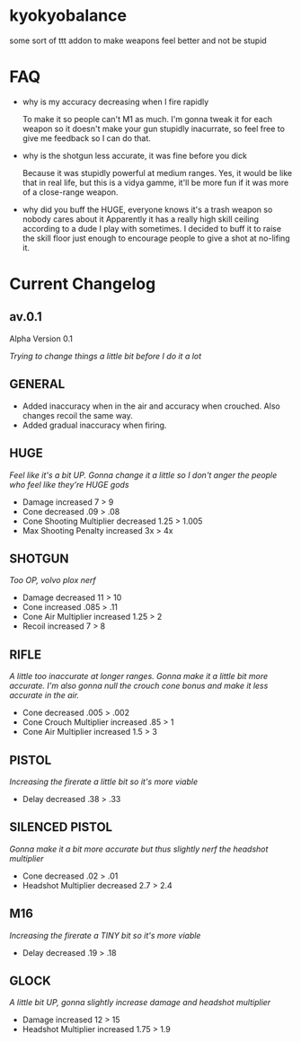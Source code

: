 # kyokyobalance
some sort of ttt addon to make weapons feel better and not be stupid

# FAQ

* why is my accuracy decreasing when I fire rapidly

  To make it so people can't M1 as much. I'm gonna tweak it for each weapon so it doesn't make your gun stupidly inacurrate, so feel free to give me feedback so I can do that.

* why is the shotgun less accurate, it was fine before you dick

  Because it was stupidly powerful at medium ranges. Yes, it would be like that in real life, but this is a vidya gamme, it'll be more fun if it was more of a close-range weapon.
  
* why did you buff the HUGE, everyone knows it's a trash weapon so nobody cares about it
  Apparently it has a really high skill ceiling according to a dude I play with sometimes. I decided to buff it to raise the skill floor just enough to encourage people to give a shot at no-lifing it.

# Current Changelog

## av.0.1
Alpha Version 0.1

*Trying to change things a little bit before I do it a lot*

## GENERAL
* Added inaccuracy when in the air and accuracy when crouched. Also changes recoil the same way.
* Added gradual inaccuracy when firing.

## HUGE
*Feel like it's a bit UP. Gonna change it a little so I don't anger the people who feel like they're HUGE gods*
* Damage increased 7 > 9
* Cone decreased .09 > .08
* Cone Shooting Multiplier decreased 1.25 > 1.005
* Max Shooting Penalty increased 3x > 4x

## SHOTGUN
*Too OP, volvo plox nerf*
* Damage decreased 11 > 10
* Cone increased .085 > .11
* Cone Air Multiplier increased 1.25 > 2
* Recoil increased 7 > 8

## RIFLE
*A little too inaccurate at longer ranges. Gonna make it a little bit more accurate. I'm also gonna null the crouch cone bonus and make it less accurate in the air.*
* Cone decreased .005 > .002
* Cone Crouch Multiplier increased .85 > 1
* Cone Air Multiplier increased 1.5 > 3

## PISTOL
*Increasing the firerate a little bit so it's more viable*
* Delay decreased .38 > .33

## SILENCED PISTOL
*Gonna make it a bit more accurate but thus slightly nerf the headshot multiplier*
* Cone decreased .02 > .01
* Headshot Multiplier decreased 2.7 > 2.4

## M16
*Increasing the firerate a TINY bit so it's more viable*
* Delay decreased .19 > .18

## GLOCK
*A little bit UP, gonna slightly increase damage and headshot multiplier*
* Damage increased 12 > 15
* Headshot Multiplier increased 1.75 > 1.9
